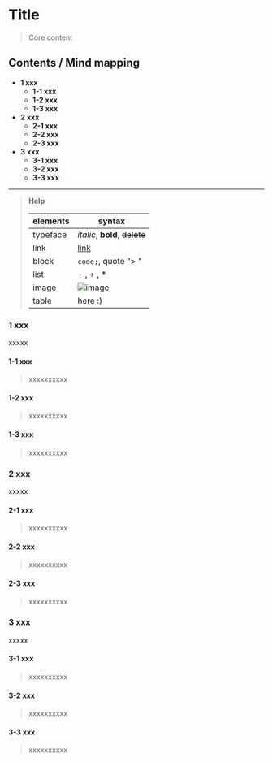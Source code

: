 # Title
> Core content

## Contents / Mind mapping
- **1 xxx**
  - **1-1 xxx**
  - **1-2 xxx**
  - **1-3 xxx**
- **2 xxx**
  - **2-1 xxx**
  - **2-2 xxx**
  - **2-3 xxx**
- **3 xxx**
  - **3-1 xxx**
  - **3-2 xxx**
  - **3-3 xxx**

---

> **Help**
>
> | elements | syntax |
> | -------------- | --------- |
> | typeface | *italic*, **bold**, ~~delete~~ |
> | link | [link]("url" "title" )|
> | block | ```code;```,  quote "> " |
> | list | - , + , * |
> | image | ![image]("url" "name")|
> | table | here :) |

### 1 xxx

xxxxx

#### 1-1 xxx

> xxxxxxxxxx

#### 1-2 xxx

> xxxxxxxxxx

#### 1-3 xxx

> xxxxxxxxxx



### 2 xxx

xxxxx

#### 2-1 xxx

>  xxxxxxxxxx

#### 2-2 xxx

> xxxxxxxxxx

#### 2-3 xxx

> xxxxxxxxxx



### 3 xxx

xxxxx

#### 3-1 xxx

> xxxxxxxxxx

#### 3-2 xxx

> xxxxxxxxxx

#### 3-3 xxx

> xxxxxxxxxx
